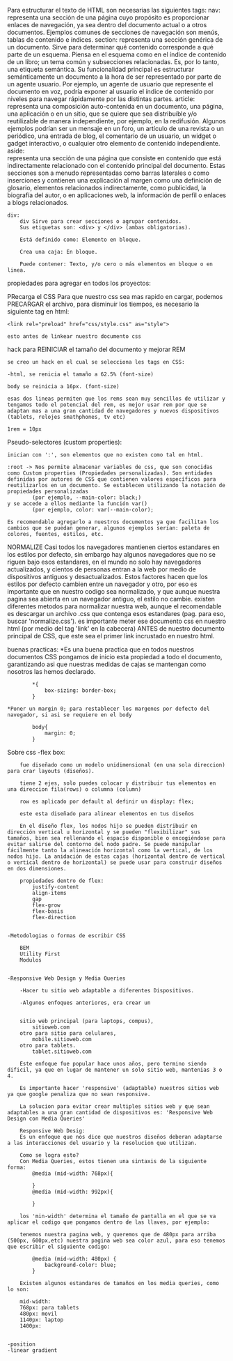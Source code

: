Para estructurar el texto de HTML son necesarias las siguientes tags:
    nav: 
        representa una sección de una página cuyo propósito es proporcionar enlaces de navegación, ya sea dentro del documento actual o a otros documentos. Ejemplos comunes de secciones de navegación son menús, tablas de contenido e índices.
    section:
        representa una sección genérica de un documento. Sirve para determinar qué contenido corresponde a qué parte de un esquema. Piensa en el esquema como en el índice de contenido de un libro; un tema común y subsecciones relacionadas. Es, por lo tanto, una etiqueta semántica. Su funcionalidad principal es estructurar semánticamente un documento a la hora de ser representado por parte de un agente usuario. Por ejemplo, un agente de usuario que represente el documento en voz, podría exponer al usuario el índice de contenido por niveles para navegar rápidamente por las distintas partes.
    article: 
        representa una composición auto-contenida en un documento, una página, una aplicación o en un sitio, que se quiere que sea distribuíble y/o reutilizable de manera independiente, por ejemplo, en la redifusión. Algunos ejemplos podrían ser un mensaje en un foro, un artículo de una revista o un periódico, una entrada de blog, el comentario de un usuario, un widget o gadget interactivo, o cualquier otro elemento de contenido independiente.
    aside:  
        representa una sección de una página que consiste en contenido que está indirectamente relacionado con el contenido principal del documento. Estas secciones son a menudo representadas como barras laterales o como inserciones y contienen una explicación al margen como una definición de glosario, elementos relacionados indirectamente, como publicidad, la biografía del autor, o en aplicaciones web, la información de perfil o enlaces a blogs relacionados.

    div:
        div Sirve para crear secciones o agrupar contenidos.
        Sus etiquetas son: <div> y </div> (ambas obligatorias).

        Está definido como: Elemento en bloque.

        Crea una caja: En bloque.

        Puede contener: Texto, y/o cero o más elementos en bloque o en linea.




propiedades para agregar en todos los proyectos:

PRecarga el CSS
    Para que nuestro css sea mas rapido en cargar, podemos PRECARGAR el archivo, para disminuir los tiempos, es necesario la siguiente tag en html:

    <link rel="preload" href="css/style.css" as="style">

    esto antes de linkear nuestro documento css



hack para REINICIAR el tamaño del documento y mejorar REM

    se creo un hack en el cual se selecciona les tags en CSS:

    -html, se renicia el tamaño a 62.5% (font-size)

    body se reinicia a 16px. (font-size)

    esas dos lineas permiten que los rems sean muy sencillos de utilizar y tengamos todo el potencial del rem, es mejor usar rem por que se adaptan mas a una gran cantidad de navegadores y nuevos dispositivos (tablets, relojes smathphones, tv etc)

    1rem = 10px


Pseudo-selectores (custom properties):

    inician con ':', son elementos que no existen como tal en html.

    :root -> Nos permite almacenar variables de css, que son conocidas como Custom properties (Propiedades personalizadas). Son entidades definidas por autores de CSS que contienen valores específicos para reutilizarlos en un documento. Se establecen utilizando la notación de propiedades personalizadas 
            (por ejemplo, --main-color: black;) 
    y se accede a ellos mediante la función var() 
            (por ejemplo, color: var(--main-color);

    Es recomendable agregarlo a nuestros documentos ya que facilitan los cambios que se puedan generar, algunos ejemplos serian: paleta de colores, fuentes, estilos, etc.


NORMALIZE
    Casi todos los navegadores mantienen ciertos estandares en los estilos por defecto, sin embargo hay algunos navegadores que no se riguen bajo esos estandares, en el mundo no solo hay navegadores actualizados, y cientos de personas entran a la web por medio de dispositivos antiguos y desactualizados. Estos factores hacen que los estilos por defecto cambien entre un navegador y otro, por eso es importante que en nuestro codigo sea normalizado, y que aunque nuestra pagina sea abierta en un navegador antiguo, el estilo no cambie. existen diferentes metodos para normalizar nuestra web, aunque el recomendable es descargar un archivo .css que contenga esos estandares (pag. para eso, buscar 'normalize.css'). es importante meter ese documento css en nuestro html (por medio del tag 'link' en la cabecera) ANTES de nuestro documento principal de CSS, que este sea el primer link incrustado en nuestro html.

buenas practicas:
    *Es una buena practica que en todos nuestros documentos CSS pongamos de inicio esta propiedad a todo el documento, garantizando asi que nuestras medidas de cajas se mantengan como nosotros las hemos declarado.

            *{
                box-sizing: border-box;
            }

    *Poner un margin 0; para restablecer los margenes por defecto del navegador, si asi se requiere en el body

            body{
                margin: 0;
            }



Sobre css
    -flex box: 
    
        fue diseñado como un modelo unidimensional (en una sola direccion) para crar layouts (diseños).

        tiene 2 ejes, solo puedes colocar y distribuir tus elementos en una direccion fila(rows) o columna (column)
        
        row es aplicado por default al definir un display: flex;

        este esta diseñado para alinear elementos en tus diseños

        En el diseño flex, los nodos hijo se pueden distribuir en dirección vertical u horizontal y se pueden "flexibilizar" sus tamaños, bien sea rellenando el espacio disponible o encogiéndose para evitar salirse del contorno del nodo padre. Se puede manipular fácilmente tanto la alineación horizontal como la vertical, de los nodos hijo. La anidación de estas cajas (horizontal dentro de vertical o vertical dentro de horizontal) se puede usar para construir diseños en dos dimensiones.

        propiedades dentro de flex:
            justify-content
            align-items
            gap
            flex-grow
            flex-basis
            flex-direction


    -Metodologias o formas de escribir CSS
        
        BEM
        Utility First
        Modulos


    -Responsive Web Design y Media Queries

        -Hacer tu sitio web adaptable a diferentes Dispositivos.

        -Algunos enfoques anteriores, era crear un 
        
            
        sitio web principal (para laptops, compus), 
            sitioweb.com
        otro para sitio para celulares, 
            mobile.sitioweb.com
        otro para tablets. 
            tablet.sitioweb.com

        Este enfoque fue popular hace unos años, pero termino siendo dificil, ya que en lugar de mantener un solo sitio web, mantenias 3 o 4.

        Es importante hacer 'responsive' (adaptable) nuestros sitios web ya que google penaliza que no sean responsive.

        La solucion para evitar crear multiples sitios web y que sean adaptables a una gran cantidad de dispositivos es: 'Responsive Web Design con Media Queries'

        Responsive Web Desig:
        Es un enfoque que nos dice que nuestros diseños deberan adaptarse a las interacciones del usuario y la resolucion que utilizan.

        Como se logra esto?
        Con Media Queries, estos tienen una sintaxis de la siguiente forma:
            @media (mid-width: 768px){

            }
            @media (mid-width: 992px){

            }    
            
        los 'min-width' determina el tamaño de pantalla en el que se va aplicar el codigo que pongamos dentro de las llaves, por ejemplo:

        tenemos nuestra pagina web, y queremos que de 480px para arriba (500px, 600px,etc) nuestra pagina web sea color azul, para eso tenemos que escribir el siguiente codigo:

            @media (mid-width: 480px) {
                background-color: blue;
            }

        Existen algunos estandares de tamaños en los media queries, como lo son:

        mid-width: 
        768px: para tablets
        480px: movil
        1140px: laptop
        1400px: 


    -position
    -linear gradient
